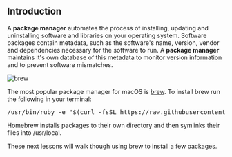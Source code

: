 ## Introduction

A **package manager** automates the process of installing, updating and uninstalling software and libraries on your operating system. Software packages contain metadata, such as the software's name, version, vendor and dependencies necessary for the software to run. A **package manager** maintains it's own database of this metadata to monitor version information and to prevent software mismatches.

![brew](https://s3.us-east-2.amazonaws.com/terminal-training/public/terminal-training-content/homebrew-logo.png)

The most popular package manager for macOS is [brew](https://brew.sh/). To install brew run the following in your terminal: 

<pre>
/usr/bin/ruby -e "$(curl -fsSL https://raw.githubusercontent.com/Homebrew/install/master/install)"
</pre>

Homebrew installs packages to their own directory and then symlinks their files into /usr/local.

These next lessons will walk though using brew to install a few packages.
